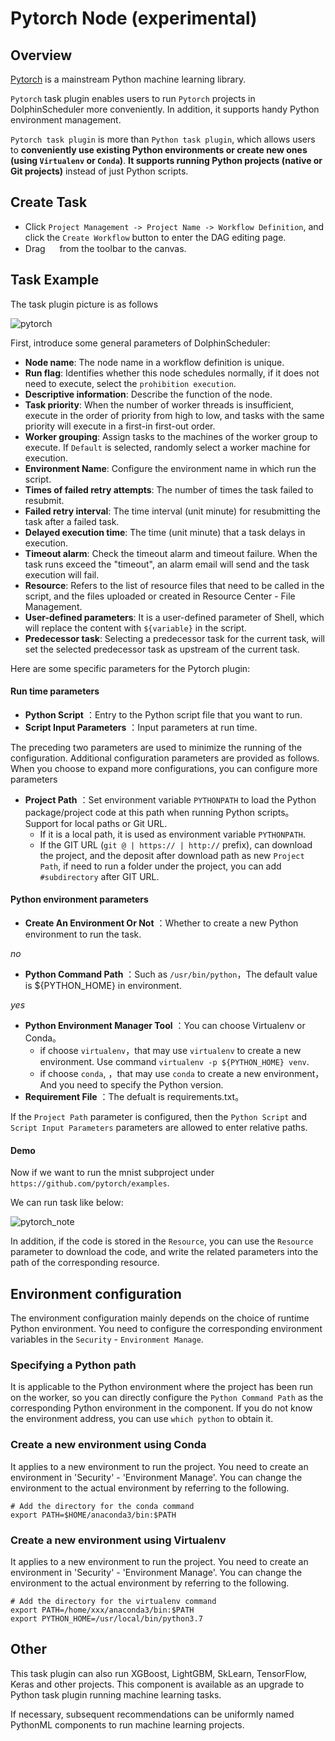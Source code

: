 # Pytorch Node (experimental)

## Overview

[Pytorch](https://pytorch.org) is a mainstream Python machine learning library.

`Pytorch` task plugin enables users to run `Pytorch` projects in DolphinScheduler more conveniently. In addition, it supports handy Python environment management.

`Pytorch task plugin` is more than `Python task plugin`, which allows users to **conveniently use existing Python environments or create new ones (using `Virtualenv` or `Conda`)**. **It supports running Python projects (native or Git projects)** instead of just Python scripts.

## Create Task

- Click `Project Management -> Project Name -> Workflow Definition`, and click the `Create Workflow` button to enter the DAG editing page.
- Drag <img src="../../../../img/tasks/icons/pytorch.png" width="15"/> from the toolbar to the canvas.

## Task Example

The task plugin picture is as follows

![pytorch](../../../../img/tasks/demo/pytorch_en.png)


First, introduce some general parameters of DolphinScheduler:

- **Node name**: The node name in a workflow definition is unique.
- **Run flag**: Identifies whether this node schedules normally, if it does not need to execute, select
  the `prohibition execution`.
- **Descriptive information**: Describe the function of the node.
- **Task priority**: When the number of worker threads is insufficient, execute in the order of priority from high
  to low, and tasks with the same priority will execute in a first-in first-out order.
- **Worker grouping**: Assign tasks to the machines of the worker group to execute. If `Default` is selected,
  randomly select a worker machine for execution.
- **Environment Name**: Configure the environment name in which run the script.
- **Times of failed retry attempts**: The number of times the task failed to resubmit.
- **Failed retry interval**: The time interval (unit minute) for resubmitting the task after a failed task.
- **Delayed execution time**: The time (unit minute) that a task delays in execution.
- **Timeout alarm**: Check the timeout alarm and timeout failure. When the task runs exceed the "timeout", an alarm
  email will send and the task execution will fail.
- **Resource**: Refers to the list of resource files that need to be called in the script, and the files uploaded or created in Resource Center - File Management.
- **User-defined parameters**: It is a user-defined parameter of Shell, which will replace the content with `${variable}` in the script.
- **Predecessor task**: Selecting a predecessor task for the current task, will set the selected predecessor task as
  upstream of the current task.


Here are some specific parameters for the Pytorch plugin:

#### Run time parameters

- **Python Script** ：Entry to the Python script file that you want to run.
- **Script Input Parameters** ：Input parameters at run time.

The preceding two parameters are used to minimize the running of the configuration. Additional configuration parameters are provided as follows. When you choose to expand more configurations, you can configure more parameters

- **Project Path** ：Set environment variable `PYTHONPATH` to load the Python package/project code at this path when running Python scripts。Support for local paths or Git URL.
  - If it is a local path, it is used as environment variable `PYTHONPATH`.
  - If the GIT URL (`git @ | https:// | http://` prefix), can download the project, and the deposit after download path as new `Project Path`, if need to run a folder under the project, you can add `#subdirectory` after GIT URL.

#### Python environment parameters

- **Create An Environment Or Not** ：Whether to create a new Python environment to run the task.

*no*

- **Python Command Path** ：Such as `/usr/bin/python`，The default value is ${PYTHON_HOME} in environment.

*yes*

- **Python Environment Manager Tool** ：You can choose Virtualenv or Conda。
  - if choose `virtualenv`，that may use `virtualenv` to create a new environment. Use command `virtualenv -p ${PYTHON_HOME} venv`.
  - if choose `conda`, ，that may use `conda` to create a new environment，And you need to specify the Python version.
- **Requirement File** ：The defualt is requirements.txt。

If the `Project Path` parameter is configured, then the `Python Script` and `Script Input Parameters` parameters are allowed to enter relative paths.

#### Demo

Now if we want to run the mnist subproject under `https://github.com/pytorch/examples`.

We can run task like below:

![pytorch_note](../../../../img/tasks/demo/pytorch_note_en.png)


In addition, if the code is stored in the `Resource`, you can use the `Resource` parameter to download the code, and write the related parameters into the path of the corresponding resource.

## Environment configuration

The environment configuration mainly depends on the choice of runtime Python environment. You need to configure the corresponding environment variables in the `Security` - `Environment Manage`.

### Specifying a Python path

It is applicable to the Python environment where the project has been run on the worker, so you can directly configure the `Python Command Path` as the corresponding Python environment in the component. If you do not know the environment address, you can use `which python` to obtain it.

### Create a new environment using Conda

It applies to a new environment to run the project. You need to create an environment in 'Security' - 'Environment Manage'. You can change the environment to the actual environment by referring to the following.

```shell
# Add the directory for the conda command
export PATH=$HOME/anaconda3/bin:$PATH
```

### Create a new environment using Virtualenv

It applies to a new environment to run the project. You need to create an environment in 'Security' - 'Environment Manage'. You can change the environment to the actual environment by referring to the following.

```shell
# Add the directory for the virtualenv command
export PATH=/home/xxx/anaconda3/bin:$PATH
export PYTHON_HOME=/usr/local/bin/python3.7
```

## Other

This task plugin can also run XGBoost, LightGBM, SkLearn, TensorFlow, Keras and other projects. This component is available as an upgrade to Python task plugin running machine learning tasks.

If necessary, subsequent recommendations can be uniformly named PythonML components to run machine learning projects.